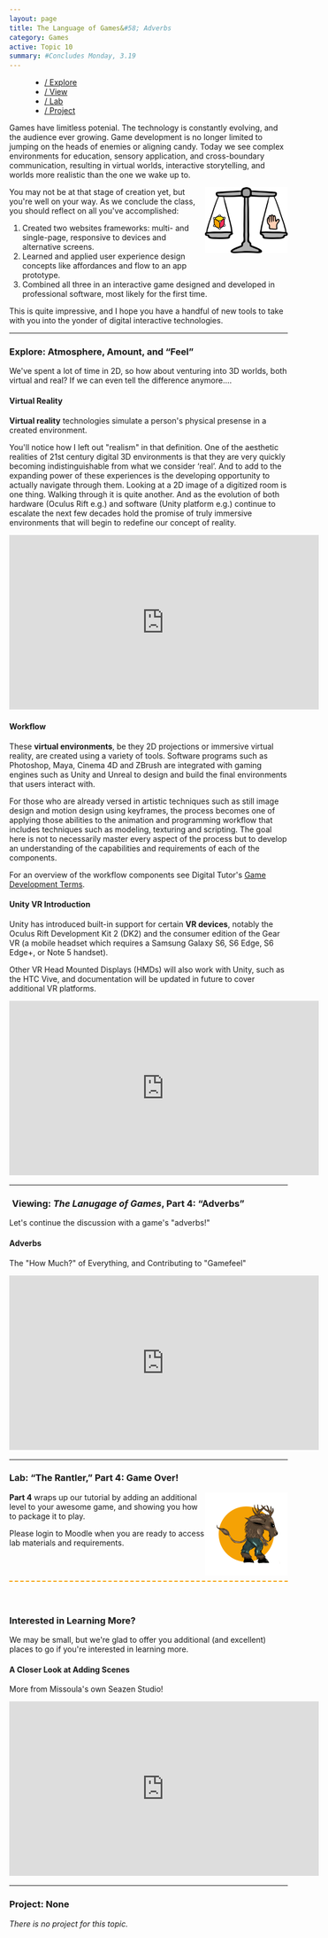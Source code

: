 ```yaml
---
layout: page
title: The Language of Games&#58; Adverbs
category: Games
active: Topic 10
summary: #Concludes Monday, 3.19
---
```


<!--<div class="container not-found" style="margin-top: 50px;">
  <div class="bounceInDown animated">
    <div class="fa-5x" style="margin-bottom: 50px;">
    <span class="fa-layers fa-fw" style="color: #E9475E">
      <i class="fas fa-certificate"></i>
      <span class="fa-layers-text fa-inverse" data-fa-transform="shrink-13.5 rotate--30" style="font-weight:900; line-height: 1.15em;">Coming Soon!</span>
    </span>
    </div>
  </div>
  <p>
    Sorry, we're not ready to move on yet.
  </p>
</div>-->

<menu id="sticky-navigation" class="sticky">
  <ul class="games">
    <a href="#top" class="scroll"><i class="fas fa-map-marker-alt nav-marker"></i></a>
    <li><a href="#section1" class="scroll">/ Explore</a></li>
    <li><a href="#section2" class="scroll">/ View</a></li>
    <li><a href="#section3" class="scroll">/ Lab</a></li>
    <li><a href="#section4" class="scroll">/ Project</a></li>
  </ul>
</menu>


Games have limitless potenial. The technology is constantly evolving, and the audience ever growing. Game development is no longer limited to jumping on the heads of enemies or aligning candy. Today we see complex environments for education, sensory application, and cross-boundary communication, resulting in virtual worlds, interactive storytelling, and worlds more realistic than the one we wake up to.

<img src="./img/games-adverbs.svg" title="Balance" alt="scales" style="max-width: 150px; margin: 0 0 15px 15px; float: right;" />

You may not be at that stage of creation yet, but you're well on your way. As we conclude the class, you should reflect on all you've accomplished:

1. Created two websites frameworks: multi- and single-page, responsive to devices and alternative screens.
2. Learned and applied user experience design concepts like affordances and flow to an app prototype.
3. Combined all three in an interactive game designed and developed in professional software, most likely for the first time.

This is quite impressive, and I hope you have a handful of new tools to take with you into the yonder of digital interactive technologies.


<hr>


<span class="anchor" id="section1"></span>
<div class="section">
<h3><i class="fas fa-book material-marker"></i> Explore: Atmosphere, Amount, and “Feel”</h3>
</div>

We've spent a lot of time in 2D, so how about venturing into 3D worlds, both virtual and real? If we can even tell the difference anymore....

#### Virtual Reality

**Virtual reality** technologies simulate a person's physical presense in a created environment.

You'll notice how I left out "realism" in that definition. One of the aesthetic realities of 21st century digital 3D environments is that they are very quickly becoming indistinguishable from what we consider ‘real’. And to add to the expanding power of these experiences is the developing opportunity to actually navigate through them. Looking at a 2D image of a digitized room is one thing. Walking through it is quite another. And as the evolution of both hardware (Oculus Rift e.g.) and software (Unity platform e.g.) continue to escalate the next few decades hold the promise of truly immersive environments that will begin to redefine our concept of reality.

<iframe width="560" height="315" src="https://www.youtube.com/embed/LtMfrkRqlRs?rel=0&amp;controls=0" frameborder="0" allow="autoplay; encrypted-media" allowfullscreen></iframe>


#### Workflow

These **virtual environments**, be they 2D projections or immersive virtual reality, are created using a variety of tools. Software programs such as Photoshop, Maya, Cinema 4D and ZBrush are integrated with gaming engines such as Unity and Unreal to design and build the final environments that users interact with.

For those who are already versed in artistic techniques such as still image design and motion design using keyframes, the process becomes one of applying those abilities to the animation and programming workflow that includes techniques such as modeling, texturing and scripting. The goal here is not to necessarily master every aspect of the process but to develop an understanding of the capabilities and requirements of each of the components.

For an overview of the workflow components see Digital Tutor's [Game Development Terms](https://www.pluralsight.com/blog/film-games/demystifying-game-development-terms-your-guide-to-understanding-industry-terms-and-working-like-a-pro).


#### Unity VR Introduction
Unity has introduced built-in support for certain **VR devices**, notably the Oculus Rift Development Kit 2 (DK2) and the consumer edition of the Gear VR (a mobile headset which requires a Samsung Galaxy S6, S6 Edge, S6 Edge+, or Note 5 handset).

Other VR Head Mounted Displays (HMDs) will also work with Unity, such as the HTC Vive, and documentation will be updated in future to cover additional VR platforms.

<iframe width="560" height="315" src="https://www.youtube.com/embed/M6OZvfiEOQg?rel=0" frameborder="0" allow="autoplay; encrypted-media" allowfullscreen></iframe>


<hr>


<span class="anchor" id="section2"></span>
<div class="section">
<h3><i class="fas fa-video material-marker" style="margin-left: 5px;"></i> Viewing: <i>The Lanugage of Games</i>, Part 4: “Adverbs”</h3>
</div>

Let's continue the discussion with a game's "adverbs!"

#### Adverbs
<p class="sub-heading">The "How Much?" of Everything, and Contributing to "Gamefeel"</p>

<iframe width="560" height="315" src="https://www.youtube.com/embed/216_5nu4aVQ?rel=0" frameborder="0" allow="autoplay; encrypted-media" allowfullscreen></iframe>


<hr>


<span class="anchor" id="section3"></span>
<div class="section">
  <h3><i class="fas fa-flask material-marker"></i> Lab: “The Rantler,” Part 4:  Game Over!</h3>
</div>

<img src="./img/game-sprite.gif" style="width: 150px; float: right;" />

<b>Part 4</b> wraps up our tutorial by adding an additional level to your awesome game, and showing you how to package it to play.

Please login to Moodle when you are ready to access lab materials and requirements.



<div style="border-bottom: 2px dashed #F5A205; margin: 60px 0px;"></div>

### Interested in Learning More?

We may be small, but we're glad to offer you additional (and excellent) places to go if you're interested in learning more.

#### A Closer Look at Adding Scenes
More from Missoula's own Seazen Studio!

<iframe width="560" height="315" src="https://www.youtube.com/embed/sGIN3sWT9Pc?list=PLGpqh3JS7l9LJMq8BAR0f-0qVYXggEc5z&v=sGIN3sWT9Pc" frameborder="0" allowfullscreen></iframe>


<hr>


<span class="anchor" id="section4"></span>
<div class="section">
  <h3><i class="fas fa-paint-brush material-marker"></i> Project: None</h3>
</div>

<i>There is no project for this topic.</i>
